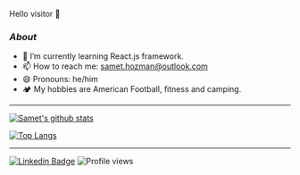   Hello visitor :wave:
### <i>About</i>
- 🌱 I’m currently learning React.js framework.
- 📫 How to reach me: samet.hozman@outlook.com
- 😄 Pronouns: he/him
- :camping: My hobbies are American Football, fitness and camping.

---------------------------------------------------------------------------------------------------------------------------------------------------------------------------------

 [![Samet's github stats](https://github-readme-stats.vercel.app/api?username=samethozman&theme=material-palenight&count_private=true&hide=contribs)](https://github.com/samethozman/github-readme-stats)

[![Top Langs](https://github-readme-stats.vercel.app/api/top-langs/?username=samethozman&theme=material-palenight&hide=Jupyter&layout=compact)](https://github.com/samethozman/github-readme-stats)




---------------------------------------------------------------------------------------------------------------------------------------------------------------------------------



[![Linkedin Badge](https://img.shields.io/badge/-samethozman-darkblue?style=flat-square&logo=Linkedin&logoColor=white&link=https://www.linkedin.com/in/samethozman//)](https://www.linkedin.com/in/samethozman/)  ![Profile views](https://gpvc.arturio.dev/samethozman) 
